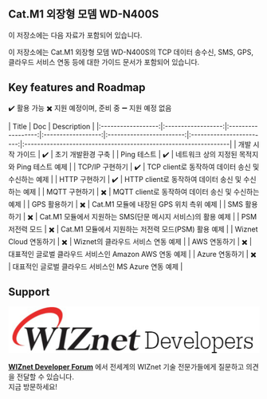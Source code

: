 ## Cat.M1 외장형 모뎀 WD-N400S

이 저장소에는 다음 자료가 포함되어 있습니다.

이 저장소에는 Cat.M1 외장형 모뎀 WD-N400S의 TCP 데이터 송수신, SMS, GPS, 클라우드 서비스 연동 등에 대한 가이드 문서가 포함되어 있습니다.



## Key features and Roadmap

:heavy_check_mark: 활용 가능  :heavy_multiplication_x: 지원 예정이며, 준비 중  :heavy_minus_sign: 지원 예정 없음


|        Title       |         Doc        |                             Description                           |
|:------------------:|:------------------:|:------------------:|:------------------:|:------------------------:|:------------------------:|:----------------------------------------------------------------|
| 개발 시작 가이드   |     :heavy_check_mark:    | 초기 개발환경 구축                                               |
| Ping 테스트        |     :heavy_check_mark:    | 네트워크 상의 지정된 목적지와 Ping 테스트 예제                   |
| TCP/IP 구현하기 |       :heavy_check_mark:    | TCP client로 동작하여 데이터 송신 및 수신하는 예제               |
| HTTP 구현하기 |  :heavy_check_mark:   | HTTP client로 동작하여 데이터 송신 및 수신하는 예제               |
| MQTT 구현하기 |    :heavy_multiplication_x:    | MQTT client로 동작하여 데이터 송신 및 수신하는 예제               |
| GPS 활용하기       |     :heavy_multiplication_x:    | Cat.M1 모듈에 내장된 GPS 위치 측위 예제                          |
| SMS 활용하기       |  :heavy_multiplication_x:  | Cat.M1 모듈에서 지원하는 SMS(단문 메시지 서비스)의 활용 예제     |
| PSM 저전력 모드    |  :heavy_multiplication_x:  | Cat.M1 모듈에서 지원하는 저전력 모드(PSM) 활용 예제              |
| Wiznet Cloud 연동하기 |  :heavy_multiplication_x:  | Wiznet의 클라우드 서비스 연동 예제 |
| AWS 연동하기       |   :heavy_multiplication_x:    | 대표적인 글로벌 클라우드 서비스인 Amazon AWS 연동 예제           |
| Azure 연동하기     |    :heavy_multiplication_x:    | 대표적인 글로벌 클라우드 서비스인 MS Azure 연동 예제             |




## Support

[![WIZnet Developer Forum][forum]](https://forum.wiznet.io/c/korean-forum/oshw/)

**[WIZnet Developer Forum](https://forum.wiznet.io/c/korean-forum/oshw/)** 에서 전세계의 WIZnet 기술 전문가들에게 질문하고 의견을 전달할 수 있습니다.<br>지금 방문하세요!

[forum]: ./imgs/forum.jpg

